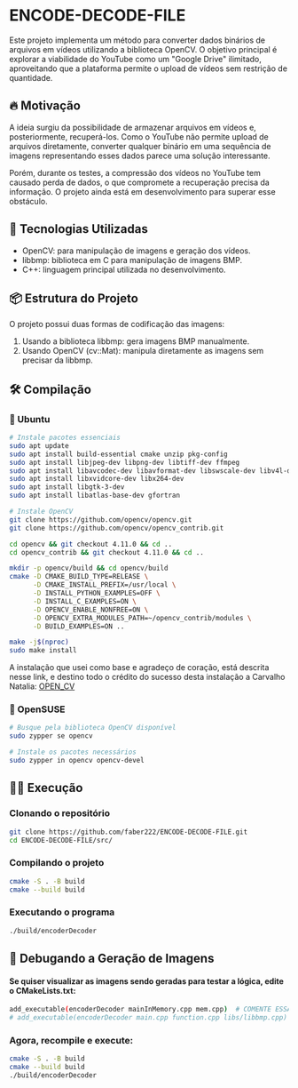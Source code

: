 # ENCODE-DECODE-FILE

Este projeto implementa um método para converter dados binários de arquivos em vídeos utilizando a biblioteca OpenCV. O objetivo principal é explorar a viabilidade do YouTube como um "Google Drive" ilimitado, aproveitando que a plataforma permite o upload de vídeos sem restrição de quantidade.

## 🔥 Motivação

A ideia surgiu da possibilidade de armazenar arquivos em vídeos e, posteriormente, recuperá-los. Como o YouTube não permite upload de arquivos diretamente, converter qualquer binário em uma sequência de imagens representando esses dados parece uma solução interessante.

Porém, durante os testes, a compressão dos vídeos no YouTube tem causado perda de dados, o que compromete a recuperação precisa da informação. O projeto ainda está em desenvolvimento para superar esse obstáculo.

## 🚀 Tecnologias Utilizadas

* OpenCV: para manipulação de imagens e geração dos vídeos.
* libbmp: biblioteca em C para manipulação de imagens BMP.
* C++: linguagem principal utilizada no desenvolvimento.

## 📦 Estrutura do Projeto

O projeto possui duas formas de codificação das imagens:
1. Usando a biblioteca libbmp: gera imagens BMP manualmente.
2. Usando OpenCV (cv::Mat): manipula diretamente as imagens sem precisar da libbmp.

## 🛠️ Compilação

### 📌 Ubuntu

```bash
# Instale pacotes essenciais
sudo apt update
sudo apt install build-essential cmake unzip pkg-config
sudo apt install libjpeg-dev libpng-dev libtiff-dev ffmpeg
sudo apt install libavcodec-dev libavformat-dev libswscale-dev libv4l-dev
sudo apt install libxvidcore-dev libx264-dev
sudo apt install libgtk-3-dev
sudo apt install libatlas-base-dev gfortran

# Instale OpenCV
git clone https://github.com/opencv/opencv.git
git clone https://github.com/opencv/opencv_contrib.git

cd opencv && git checkout 4.11.0 && cd ..
cd opencv_contrib && git checkout 4.11.0 && cd ..

mkdir -p opencv/build && cd opencv/build
cmake -D CMAKE_BUILD_TYPE=RELEASE \
      -D CMAKE_INSTALL_PREFIX=/usr/local \
      -D INSTALL_PYTHON_EXAMPLES=OFF \
      -D INSTALL_C_EXAMPLES=ON \
      -D OPENCV_ENABLE_NONFREE=ON \
      -D OPENCV_EXTRA_MODULES_PATH=~/opencv_contrib/modules \
      -D BUILD_EXAMPLES=ON ..

make -j$(nproc)
sudo make install
```
A instalação que usei como base e agradeço de coração, está descrita nesse link, e destino todo o crédito do sucesso desta instalação a Carvalho Natalia:
[OPEN_CV](https://medium.com/@carvalho.natalia03/instalando-a-opencv-c-no-linux-98d7fc71e996)

### 📌 OpenSUSE
```bash
# Busque pela biblioteca OpenCV disponível
sudo zypper se opencv

# Instale os pacotes necessários
sudo zypper in opencv opencv-devel
```

## 🏃‍♂️ Execução

### Clonando o repositório
```bash
git clone https://github.com/faber222/ENCODE-DECODE-FILE.git
cd ENCODE-DECODE-FILE/src/
```

### Compilando o projeto
```bash
cmake -S . -B build
cmake --build build
```

### Executando o programa
```bash
./build/encoderDecoder
```

## 🔎 Debugando a Geração de Imagens

#### Se quiser visualizar as imagens sendo geradas para testar a lógica, edite o CMakeLists.txt:
```bash
add_executable(encoderDecoder mainInMemory.cpp mem.cpp)  # COMENTE ESSA LINHA
# add_executable(encoderDecoder main.cpp function.cpp libs/libbmp.cpp)  # DESCOMENTE ESTA LINHA
```

### Agora, recompile e execute:
```bash
cmake -S . -B build
cmake --build build
./build/encoderDecoder
```